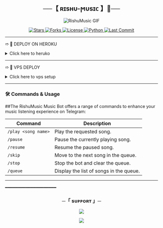 
<h2 align="center">
    ──【 ʀɪsʜυ-ϻυsɪᴄ 】🚩──
</h2>
<div align="center">
    <img src="[.github/Rishu.gif](https://github.com/RishuBot/RishuMusic/blob/main/.github/Rishu.gif)" alt="RishuMusic GIF" />
</div>

<p align="center">
    <a href="https://github.com/Rishubot/RishuMusic">
        <img src="https://img.shields.io/github/stars/Rishubot/RishuMusic&color=black&logo=github&logoColor=black&style=for-the-badge" alt="Stars" />
    </a>
    <a href="https://github.com/Rishubot/RishuMusic_MxPLAYER/network/members">
        <img src="https://img.shields.io/github/forks/Rishubot/RishuMusic?color=black&logo=github&logoColor=black&style=for-the-badge" alt="Forks" />
    </a>
    <a href="https://github.com/Rishubot/RishuMusic/blob/master/LICENSE">
        <img src="https://img.shields.io/badge/License-MIT-blueviolet?style=for-the-badge" alt="License" />
    </a>
    <a href="https://www.python.org/">
        <img src="https://img.shields.io/badge/Written%20in-Python-orange?style=for-the-badge&logo=python" alt="Python" />
    </a>
    <a href="https://github.com/RishubotRishumusic/commits/Rishubot">
        <img src="https://img.shields.io/github/last-commit/Rishubot/RishuMusic?color=blue&logo=github&logoColor=green&style=for-the-badge" alt="Last Commit" />
    </a>
</p>

---

➱ 🚀 DEPLOY ON HEROKU

<details>
  <summary>Click here to heruko</summary>
  <br>
  <a href="https://dashboard.heroku.com/new?template=https://github.com/RishuBot/RishuMusic">
      <img src="https://img.shields.io/badge/Deploy_to_Heroku-red?style=for-the-badge&logo=heroku&logoColor=green" alt="Deploy to Heroku">
  </a>
</details>


---

➱ 🔧 VPS DEPLOY
<details>
  <summary>Click here to vps setup</summary>
  <br>
1. **Upgrade & Update:**
   ```bash
   apt update -y && apt install sudo -y
   ```

2. **Install Required Packages:**
   ```bash
   sudo apt install curl ffmpeg git nano python3-pip screen -y
   ```
3. **Setting up PIP**
   ```bash
   cd && rm -rf RishuMusic
   ```
5. **Clone the Repository**
   ```bash
   git clone https://github.com/Rishubot/RishuMusic && cd RishuMusic
   ```
6. **Install Requirements**
   ```bash
   pip3 install -r requirements.txt --force-reinstall
   ```
7. **Create .env  with Config.env**
   ```bash
   nano Config.env
   ```
   - Edit .env with your vars
8. **Add variable Vars:**
   ```Need environment
   API_ID

   API_HASH

   BOT_TOKEN

   STRING_SESSION

   MONGO_DB_URL

   OWNER_ID

   LOG_GROUP_ID

   START_IMAGE_URL
   ```
   - After That Save and Exit By Below Buttons..
   - Press `ctrl + s` button on keyboard to save.
   - Press `ctrl + x`  after save and Exit.
10. **Run the Bot**
    ```bash
    python3 -m RishuMusic
    ```
    </details>
---

### 🛠 Commands & Usage

</details>

##The RishuMusic Music Bot offers a range of commands to enhance your music listening experience on Telegram:

| Command                 | Description                                 |
|-------------------------|---------------------------------------------|
| `/play <song name>`     | Play the requested song.                    |
| `/pause`                | Pause the currently playing song.           |
| `/resume`               | Resume the paused song.                     |
| `/skip`                 | Move to the next song in the queue.         |
| `/stop`                 | Stop the bot and clear the queue.           |
| `/queue`                | Display the list of songs in the queue.     |


---
</details>
━━━━━━━━━━━━━━━━━━━━

<h3 align="center">
    ─「 sᴜᴩᴩᴏʀᴛ 」─
</h3>

<p align="center">
<a href="https://t.me/ur_rishu_143"><img src="https://img.shields.io/badge/-Support%20Group-blue.svg?style=for-the-badge&logo=Telegram"></a>
</p>

<p align="center">
<a href="https://t.me/ur_rishu_143"><img src="https://img.shields.io/badge/-Support%20Channel-blue.svg?style=for-the-badge&logo=Telegram"></a>
</p>
